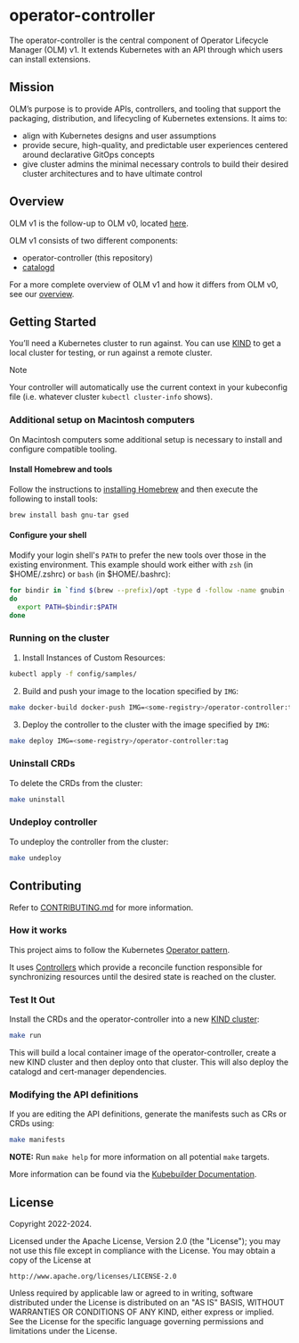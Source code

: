 # operator-controller
The operator-controller is the central component of Operator Lifecycle Manager (OLM) v1.
It extends Kubernetes with an API through which users can install extensions.


## Mission

OLM’s purpose is to provide APIs, controllers, and tooling that support the packaging, distribution, and lifecycling of Kubernetes extensions. It aims to:
- align with Kubernetes designs and user assumptions
- provide secure, high-quality, and predictable user experiences centered around declarative GitOps concepts
- give cluster admins the minimal necessary controls to build their desired cluster architectures and to have ultimate control

## Overview

OLM v1 is the follow-up to OLM v0, located [here](https://github.com/operator-framework/operator-lifecycle-manager).

OLM v1 consists of two different components:
* operator-controller (this repository)
* [catalogd](https://github.com/operator-framework/catalogd)

For a more complete overview of OLM v1 and how it differs from OLM v0, see our [overview](./docs/olmv1_overview.md).

## Getting Started
You’ll need a Kubernetes cluster to run against. You can use [KIND](https://sigs.k8s.io/kind) to get a local cluster for testing, or run against a remote cluster.

> [!NOTE] 
> Your controller will automatically use the current context in your kubeconfig file (i.e. whatever cluster `kubectl cluster-info` shows).

### Additional setup on Macintosh computers
On Macintosh computers some additional setup is necessary to install and configure compatible tooling.

#### Install Homebrew and tools
Follow the instructions to [installing Homebrew](https://docs.brew.sh/Installation) and then execute the following to install tools:

```sh
brew install bash gnu-tar gsed
```

#### Configure your shell
Modify your login shell's `PATH` to prefer the new tools over those in the existing environment.  This example should work either with `zsh` (in $HOME/.zshrc) or `bash` (in $HOME/.bashrc):

```sh
for bindir in `find $(brew --prefix)/opt -type d -follow -name gnubin -print`
do
  export PATH=$bindir:$PATH
done
```

### Running on the cluster
1. Install Instances of Custom Resources:

```sh
kubectl apply -f config/samples/
```

2. Build and push your image to the location specified by `IMG`:
	
```sh
make docker-build docker-push IMG=<some-registry>/operator-controller:tag
```
	
3. Deploy the controller to the cluster with the image specified by `IMG`:

```sh
make deploy IMG=<some-registry>/operator-controller:tag
```

### Uninstall CRDs
To delete the CRDs from the cluster:

```sh
make uninstall
```

### Undeploy controller
To undeploy the controller from the cluster:

```sh
make undeploy
```

## Contributing

Refer to [CONTRIBUTING.md](./CONTRIBUTING.md) for more information.

### How it works
This project aims to follow the Kubernetes [Operator pattern](https://kubernetes.io/docs/concepts/extend-kubernetes/operator/).

It uses [Controllers](https://kubernetes.io/docs/concepts/architecture/controller/)
which provide a reconcile function responsible for synchronizing resources until the desired state is reached on the cluster.

### Test It Out

Install the CRDs and the operator-controller into a new [KIND cluster](https://kind.sigs.k8s.io/):
```sh
make run
```
This will build a local container image of the operator-controller, create a new KIND cluster and then deploy onto that cluster.
This will also deploy the catalogd and cert-manager dependencies.

### Modifying the API definitions
If you are editing the API definitions, generate the manifests such as CRs or CRDs using:

```sh
make manifests
```

**NOTE:** Run `make help` for more information on all potential `make` targets.

More information can be found via the [Kubebuilder Documentation](https://book.kubebuilder.io/introduction.html).

## License

Copyright 2022-2024.

Licensed under the Apache License, Version 2.0 (the "License");
you may not use this file except in compliance with the License.
You may obtain a copy of the License at

    http://www.apache.org/licenses/LICENSE-2.0

Unless required by applicable law or agreed to in writing, software
distributed under the License is distributed on an "AS IS" BASIS,
WITHOUT WARRANTIES OR CONDITIONS OF ANY KIND, either express or implied.
See the License for the specific language governing permissions and
limitations under the License.
